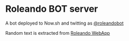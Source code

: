 # Roleando BOT server

A bot deployed to Now.sh and twitting as [@roleandobot](https://twitter.com/roleandobot)

Random text is extracted from [Roleando WebApp](https://roleando.herokuapp.com/generadores/)

